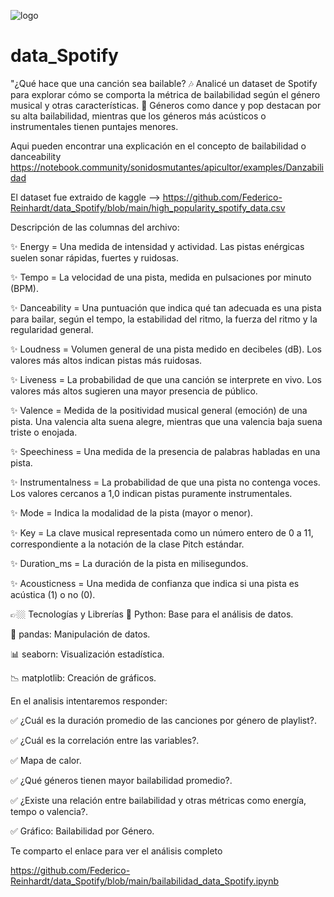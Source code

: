 ![logo](https://github.com/user-attachments/assets/bb51bb39-a6c0-4557-8896-10a13e060e0e)

# data_Spotify

"¿Qué hace que una canción sea bailable? 🎶 Analicé un dataset de Spotify para explorar cómo se comporta la métrica de bailabilidad según el género musical y otras características.
💃 Géneros como dance y pop destacan por su alta bailabilidad, mientras que los géneros más acústicos o instrumentales tienen puntajes menores.

Aqui pueden encontrar una explicación en el concepto de bailabilidad o danceability https://notebook.community/sonidosmutantes/apicultor/examples/Danzabilidad

El dataset fue extraido de kaggle --> https://github.com/Federico-Reinhardt/data_Spotify/blob/main/high_popularity_spotify_data.csv

Descripción de las columnas del archivo:

✨ Energy = Una medida de intensidad y actividad. Las pistas enérgicas suelen sonar rápidas, fuertes y ruidosas.

✨ Tempo = La velocidad de una pista, medida en pulsaciones por minuto (BPM).

✨ Danceability = Una puntuación que indica qué tan adecuada es una pista para bailar, según el tempo, la estabilidad del ritmo, la fuerza del ritmo y la regularidad general.

✨ Loudness = Volumen general de una pista medido en decibeles (dB). Los valores más altos indican pistas más ruidosas.

✨ Liveness = La probabilidad de que una canción se interprete en vivo. Los valores más altos sugieren una mayor presencia de público.

✨ Valence = Medida de la positividad musical general (emoción) de una pista. Una valencia alta suena alegre, mientras que una valencia baja suena triste o enojada.

✨ Speechiness = Una medida de la presencia de palabras habladas en una pista.

✨ Instrumentalness = La probabilidad de que una pista no contenga voces. Los valores cercanos a 1,0 indican pistas puramente instrumentales.

✨ Mode = Indica la modalidad de la pista (mayor o menor).

✨ Key = La clave musical representada como un número entero de 0 a 11, correspondiente a la notación de la clase Pitch estándar.

✨ Duration_ms = La duración de la pista en milisegundos.

✨ Acousticness = Una medida de confianza que indica si una pista es acústica (1) o no (0).

👉🏼 Tecnologías y Librerías
🐍 Python: Base para el análisis de datos.

🐼 pandas: Manipulación de datos.

📊 seaborn: Visualización estadística.

📉 matplotlib: Creación de gráficos.

En el analisis intentaremos responder:

✅ ¿Cuál es la duración promedio de las canciones por género de playlist?.

✅ ¿Cuál es la correlación entre las variables?.

✅ Mapa de calor.

✅ ¿Qué géneros tienen mayor bailabilidad promedio?.

✅ ¿Existe una relación entre bailabilidad y otras métricas como energía, tempo o valencia?.

✅ Gráfico: Bailabilidad por Género.

 Te comparto el enlace para ver el análisis completo 
 
 https://github.com/Federico-Reinhardt/data_Spotify/blob/main/bailabilidad_data_Spotify.ipynb
